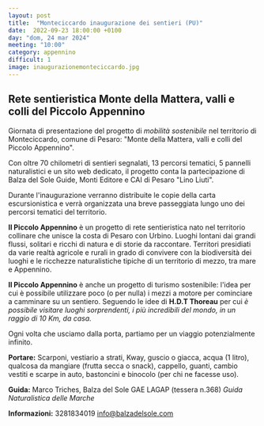```yaml
---
layout: post
title:  "Monteciccardo inaugurazione dei sentieri (PU)"
date:  2022-09-23 18:00:00 +0100
day: "dom, 24 mar 2024"
meeting: "10:00"
category: appennino 
difficult: 1
image: inaugurazionemonteciccardo.jpg
---
```


## Rete sentieristica Monte della Mattera, valli e colli del Piccolo Appennino

Giornata di presentazione del progetto di *mobilità sostenibile* nel territorio di Monteciccardo, comune di Pesaro: "Monte della Mattera, valli e colli del Piccolo Appennino".

Con oltre 70 chilometri di sentieri segnalati, 13 percorsi tematici, 5 pannelli naturalistici e un sito web dedicato, il progetto conta la partecipazione di Balza del Sole Guide, Monti Editore e CAI di Pesaro "Lino Liuti".

Durante l'inaugurazione verranno distribuite le copie della carta escursionistica e verrà organizzata una breve passeggiata lungo uno dei percorsi tematici del territorio.

**Il Piccolo Appennino** è un progetto di rete sentieristica nato nel territorio collinare che unisce la costa di Pesaro con Urbino. Luoghi lontani dai grandi flussi, solitari e ricchi di natura e di storie da raccontare.
Territori presidiati da varie realtà agricole e rurali in grado di convivere con la biodiversità dei luoghi e le ricchezze naturalistiche tipiche di un territorio di mezzo, tra mare e Appennino.

**Il Piccolo Appennino** è anche un progetto di turismo sostenibile: l'idea per cui è possibile utilizzare poco (o per nulla) i mezzi a motore per cominciare a camminare su un sentiero. Seguendo le idee di **H.D.T Thoreau** per cui
*è possibile visitare luoghi sorprendenti, i più incredibili del mondo, in un raggio di 10 Km, da casa.*

Ogni volta che usciamo dalla porta, partiamo per un viaggio potenzialmente infinito.

**Portare:** Scarponi, vestiario a strati, Kway, guscio o giacca, acqua (1 litro), qualcosa da mangiare (frutta secca o snack), cappello, guanti, cambio vestiti e scarpe in auto, bastoncini e binocolo (per chi ne facesse uso). 

**Guida:** Marco Triches, Balza del Sole GAE LAGAP (tessera n.368)
*Guida Naturalistica delle Marche*

**Informazioni:** 3281834019 info@balzadelsole.com
